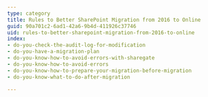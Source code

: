 ```yaml
---
type: category
title: Rules to Better SharePoint Migration from 2016 to Online
guid: 90a701c2-6ad1-42a6-9b4d-411926c37746
uid: rules-to-better-sharepoint-migration-from-2016-to-online
index:
- do-you-check-the-audit-log-for-modification
- do-you-have-a-migration-plan
- do-you-know-how-to-avoid-errors-with-sharegate
- do-you-know-how-to-avoid-errors
- do-you-know-how-to-prepare-your-migration-before-migration
- do-you-know-what-to-do-after-migration

---
```



